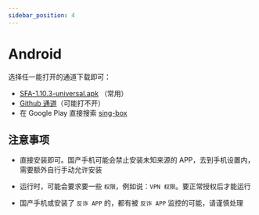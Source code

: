 ```yaml
---
sidebar_position: 4
---
```


# Android

选择任一能打开的通道下载即可：

- [SFA-1.10.3-universal.apk](pathname:///assets/release/SFA-universal.apk) （常用）
- [Github 通道](https://github.com/SagerNet/sing-box/releases/latest)（可能打不开）
- 在 Google Play 直接搜索 [sing-box](https://play.google.com/store/apps/details?id=io.nekohasekai.sfa)

## 注意事项

- 直接安装即可。国产手机可能会禁止安装未知来源的 APP，去到手机设置内，需要额外自行手动允许安装

- 运行时，可能会要求要一些 `权限`，例如说：`VPN 权限`。要正常授权后才能运行

- 国产手机或安装了 `反诈 APP` 的，都有被 `反诈 APP` 监控的可能，请谨慎处理
